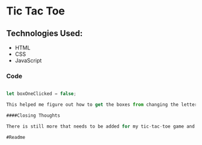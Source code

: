 # Tic Tac Toe 

## Technologies Used:

- HTML 
- CSS
- JavaScript 


### Code
```javascript

let boxOneClicked = false;

This helped me figure out how to get the boxes from changing the letters when clicking multiple times on one box. 

####Closing Thoughts

There is still more that needs to be added for my tic-tac-toe game and finding a more simplier way to write out my functions, but overall pretty happy that I was able to get the Xs and Os to show on my page. I will continue working on this to  

#Readme